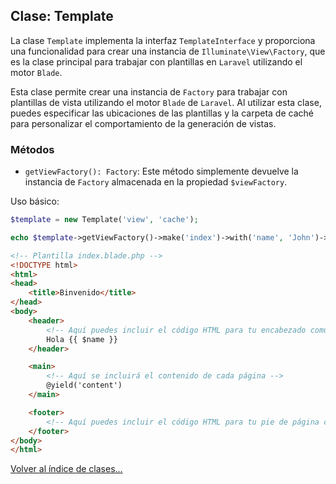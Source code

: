 ## Clase: Template

La clase `Template` implementa la interfaz `TemplateInterface` y proporciona una funcionalidad para crear una instancia de `Illuminate\View\Factory`, que es la
clase principal para trabajar con plantillas en `Laravel` utilizando el motor
`Blade`.

Esta clase permite crear una instancia de `Factory` para trabajar con plantillas
de vista utilizando el motor `Blade` de `Laravel`. Al utilizar esta clase,
puedes especificar las ubicaciones de las plantillas y la carpeta de caché para personalizar el comportamiento de la generación de vistas.

### Métodos

- `getViewFactory(): Factory`: Este método simplemente devuelve la instancia de
`Factory` almacenada en la propiedad `$viewFactory`.

Uso básico:

```php
$template = new Template('view', 'cache');

echo $template->getViewFactory()->make('index')->with('name', 'John')->render();
```

```html
<!-- Plantilla index.blade.php -->
<!DOCTYPE html>
<html>
<head>
    <title>Binvenido</title>
</head>
<body>
    <header>
        <!-- Aquí puedes incluir el código HTML para tu encabezado común -->
        Hola {{ $name }}
    </header>

    <main>
        <!-- Aquí se incluirá el contenido de cada página -->
        @yield('content')
    </main>

    <footer>
        <!-- Aquí puedes incluir el código HTML para tu pie de página común -->
    </footer>
</body>
</html>
```

[Volver al índice de clases...](README.md)
